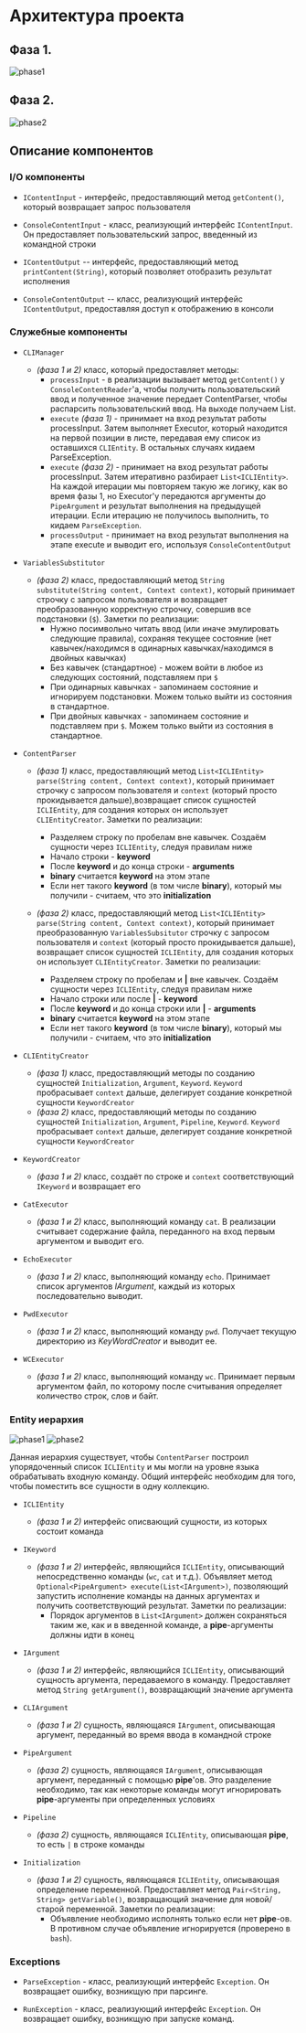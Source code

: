 # Архитектура проекта

## Фаза 1.
![phase1](pictures/phase1.png)
## Фаза 2.
![phase2](pictures/phase2.png)

## Описание компонентов

### I/O компоненты

* `IContentInput` - интерфейс, предоставляющий метод `getContent()`, который возвращает запрос пользователя

* `ConsoleContentInput` - класс, реализующий интерфейс `IContentInput`. Он предоставляет пользовательский запрос, введенный из командной строки

* `IContentOutput` -- интерфейс, предоставляющий метод `printContent(String)`, который позволяет отобразить результат исполнения

* `ConsoleContentOutput` -- класс, реализующий интерфейс `IContentOutput`, предоставляя доступ к отображению в консоли

### Служебные компоненты

* `CLIManager`
    - *(фаза 1 и 2)* класс, который предоставляет методы: 
        + `processInput` - в реализации вызывает метод `getContent()` у `ConsoleContentReader`'a, чтобы получить пользовательский ввод и полученное значение передает ContentParser, чтобы распарсить пользовательский ввод. На выходе получаем List<ICLIEntity>.
        + `execute` *(фаза 1)* - принимает на вход результат работы processInput. Затем выполняет Executor, который находится на первой позиции в листе, передавая ему список из оставшихся `CLIEntity`. В остальных случаях кидаем ParseException.
        + `execute` *(фаза 2)* - принимает на вход результат работы processInput. Затем итеративно разбирает `List<ICLIEntity>`. На каждой итерации мы повторяем такую же логику, как во время фазы 1, но Executor'у передаются аргументы до `PipeArgument` и результат выполнения на предыдущей итерации. Если итерацию не получилось выполнить, то кидаем `ParseException`.
        + `processOutput` - принимает на вход результат выполнения на этапе execute и выводит его, используя `ConsoleContentOutput`

* `VariablesSubstitutor`
    - *(фаза 2)* класс, предоставляющий метод `String substitute(String content, Context context)`, который принимает строчку с запросом пользователя и возвращает преобразованную корректную строчку, совершив все подстановки (`$`). Заметки по реализации:
        + Нужно посимвольно читать ввод (или иначе эмулировать следующие правила), сохраняя текущее состояние (нет кавычек/находимся в одинарных кавычках/находимся в двойных кавычках)
        + Без кавычек (стандартное) - можем войти в любое из следующих состояний, подставляем при `$`
        + При одинарных кавычках - запоминаем состояние и игнорируем подстановки. Можем только выйти из состояния в стандартное.
        + При двойных кавычках - запоминаем состояние и подставляем при `$`. Можем только выйти из состояния в стандартное.


* `ContentParser` 
    - *(фаза 1)* класс, предоставляющий метод `List<ICLIEntity> parse(String content, Context context)`, который принимает строчку с запросом пользователя и `context` (который просто прокидывается дальше),возвращает список сущностей `ICLIEntity`, для создания которых он использует `CLIEntityCreator`. Заметки по реализации:
        + Разделяем строку по пробелам вне кавычек. Создаём сущности через `ICLIEntity`, следуя правилам ниже
        + Начало строки - **keyword**
        + После **keyword** и до конца строки - **arguments**
        + **binary** считается **keyword** на этом этапе
        + Если нет такого **keyword** (в том числе **binary**), который мы получили - считаем, что это **initialization** 

    - *(фаза 2)* класс, предоставляющий метод `List<ICLIEntity> parse(String content, Context context)`, который принимает преобразованную `VariablesSubsitutor` строчку с запросом пользователя и `context` (который просто прокидывается дальше), возвращает список сущностей `ICLIEntity`, для создания которых он использует `CLIEntityCreator`. Заметки по реализации:
        + Разделяем строку по пробелам и **|** вне кавычек. Создаём сущности через `ICLIEntity`, следуя правилам ниже
        + Начало строки или после **|** - **keyword**
        + После **keyword** и до конца строки или **|** - **arguments**
        + **binary** считается **keyword** на этом этапе
        + Если нет такого **keyword** (в том числе **binary**), который мы получили - считаем, что это **initialization** 


* `CLIEntityCreator`
    - *(фаза 1)* класс, предоставляющий методы по созданию сущностей `Initialization`, `Argument`, `Keyword`. `Keyword` пробрасывает `context` дальше, делегирует создание конкретной сущности `KeywordCreator`
    - *(фаза 2)* класс, предоставляющий методы по созданию сущностей `Initialization`, `Argument`, `Pipeline`, `Keyword`. `Keyword` пробрасывает `context` дальше, делегирует создание конкретной сущности `KeywordCreator`


* `KeywordCreator` 
    - *(фаза 1 и 2)* класс, создаёт по строке и `context` соответствующий `IKeyword` и возвращает его


* `CatExecutor`
    - *(фаза 1 и 2)* класс, выполняющий команду `cat`. В реализации считывает содержание файла, переданного на вход первым аргументом и выводит его.


* `EchoExecutor`
    - *(фаза 1 и 2)* класс, выполняющий команду `echo`. Принимает список аргументов *IArgument*, каждый из которых последовательно выводит.


* `PwdExecutor`
    - *(фаза 1 и 2)* класс, выполняющий команду `pwd`. Получает текущую директорию из *KeyWordCreator* и выводит ее.


* `WCExecutor`
    - *(фаза 1 и 2)* класс, выполняющий команду `wc`. Принимает первым аргументом файл, по которому после считывания определяет количество строк, слов и байт.

### Entity иерархия
![phase1](pictures/phase1_ICLIEntity.png)
![phase2](pictures/phase2_ICLIEntity.png)

Данная иерархия существует, чтобы `ContentParser` построил упорядоченный список `ICLIEntity` и мы могли на уровне языка обрабатывать входную команду. Общий интерфейс необходим для того, чтобы поместить все сущности в одну коллекцию.

* `ICLIEntity`
    - *(фаза 1 и 2)* интерфейс описвающий сущности, из которых состоит команда

* `IKeyword`
    - *(фаза 1 и 2)* интерфейс, являющийся `ICLIEntity`, описывающий непосредственно команды (`wc`, `cat` и т.д.). Объявляет метод `Optional<PipeArgument> execute(List<IArgument>)`, позволяющий запустить исполнение команды на данных аргументах и получить соответствующий результат. Заметки по реализации:
        + Порядок аргументов в `List<IArgument>` должен сохраняться таким же, как и в введенной команде, а **pipe**-аргументы должны идти в конец

* `IArgument` 
    - *(фаза 1 и 2)* интерфейс, являющийся `ICLIEntity`, описывающий сущность аргумента, передаваемого в команду. Предоставляет метод `String getArgument()`, возвращающий значение аргумента

* `CLIArgument`
    - *(фаза 1 и 2)* сущность, являющаяся `IArgument`, описывающая аргумент, переданный во время ввода в командной строке

*  `PipeArgument`
    - *(фаза 2)* сущность, являющаяся `IArgument`, описывающая аргумент, переданный с помощью **pipe**'ов. Это разделение необходимо, так как некоторые команды могут игнорировать **pipe**-аргументы при определенных условиях

*  `Pipeline`
    - *(фаза 2)* сущность, являющаяся `ICLIEntity`, описывающая **pipe**, то есть `|` в строке команды

* `Initialization`
    - *(фаза 1 и 2)* сущность, являющаяся `ICLIEntity`, описывающая определение переменной. Предоставляет метод `Pair<String, String> getVariable()`, возвращающий значение для новой/старой переменной. Заметки по реализации:
        + Объявление необходимо исполнять только если нет **pipe**-ов. В противном случае объявление игнорируется (проверено в `bash`).
        
### Exceptions

* `ParseException` - класс, реализующий интерфейс `Exception`. Он возвращает ошибку, возникщую при парсинге. 

* `RunException` - класс, реализующий интерфейс `Exception`. Он возвращает ошибку, возникщую при запуске команд. 
